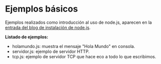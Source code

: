 Ejemplos básicos
===========================

Ejemplos realizados como introducción al uso de node.js, aparecen en la [entrada del blog de instalación de node.js](http://entrepantallasdev.wordpress.com/2014/03/23/node-js-instalacion-basica-y-primeros-pasos/).

**Listado de ejemplos:**
- holamundo.js: muestra el mensaje "Hola Mundo" en consola.
- servidor.js: ejemplo de servidor HTTP.
- tcp.js: ejemplo de servidor TCP que hace eco a todo lo que escribimos.